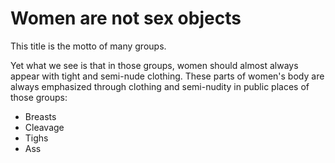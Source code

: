 # Women are not sex objects

This title is the motto of many groups.   

Yet what we see is that in those groups, women should almost always appear with tight and semi-nude clothing. These parts of women's body are always emphasized through clothing and semi-nudity in public places of those groups:

- Breasts
- Cleavage
- Tighs
- Ass